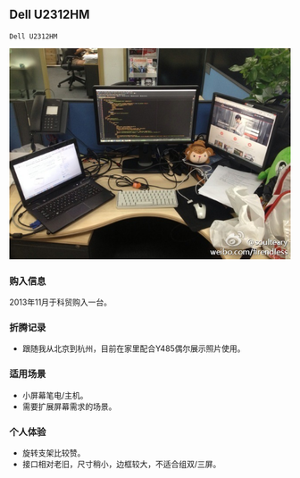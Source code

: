 ## Dell U2312HM

    Dell U2312HM

![Dell U2312HM](./assets/device/dell-u2312hm.jpg)

### 购入信息

2013年11月于科贸购入一台。

### 折腾记录

- 跟随我从北京到杭州，目前在家里配合Y485偶尔展示照片使用。

### 适用场景

- 小屏幕笔电/主机。
- 需要扩展屏幕需求的场景。

### 个人体验

- 旋转支架比较赞。
- 接口相对老旧，尺寸稍小，边框较大，不适合组双/三屏。